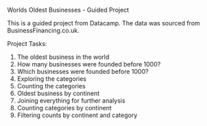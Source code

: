Worlds Oldest Businesses - Guided Project

This is a guided project from Datacamp. The data was sourced from BusinessFinancing.co.uk.

Project Tasks:
1. The oldest business in the world
2. How many businesses were founded before 1000?
3. Which businesses were founded before 1000?
4. Exploring the categories
5. Counting the categories
6. Oldest business by continent
7. Joining everything for further analysis
8. Counting categories by continent
9. Filtering counts by continent and category
